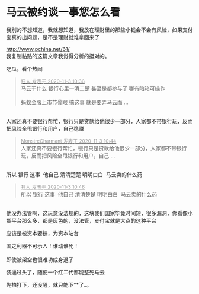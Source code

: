 # 马云被约谈一事您怎么看


我别的不想知道，我就想知道，我放在理财里的那些小钱会不会有风险，如果支付宝真的出问题，是不是理财就难拿回来了

http://www.pchina.net/61/<br />
我复制黏贴的这篇文章我觉得分析的挺对的。

吃瓜，看个热闹

<div class="quote"><blockquote><font size="2"><a href="https://www.hostloc.com/forum.php?mod=redirect&amp;goto=findpost&amp;pid=9393726&amp;ptid=761607" target="_blank"><font color="#999999">狂人 发表于 2020-11-3 10:36</font></a></font><br />
马云干什么 银行心里一清二楚 甚至是都参与了 哪有暗箱可操作<br />
<br />
蚂蚁金服上市节骨眼 搞这事 就是要弄马云而 ...</blockquote></div><br />
人家还真不要银行帮忙，银行只是贷款给他很少一部分，人家都不带银行玩，反而把风险全甩银行和用户，自己稳赚

<div class="quote"><blockquote><font size="2"><a href="https://www.hostloc.com/forum.php?mod=redirect&amp;goto=findpost&amp;pid=9393784&amp;ptid=761607" target="_blank"><font color="#999999">MonstreCharmant 发表于 2020-11-3 10:44</font></a></font><br />
人家还真不要银行帮忙，银行只是贷款给他很少一部分，人家都不带银行玩，反而把风险全甩银行和用户，自己 ...</blockquote></div><br />
所以 银行 这事&nbsp;&nbsp;他自己 清清楚楚 明明白白&nbsp;&nbsp;马云卖的什么药

<div class="quote"><blockquote><font size="2"><a href="https://www.hostloc.com/forum.php?mod=redirect&amp;goto=findpost&amp;pid=9393803&amp;ptid=761607" target="_blank"><font color="#999999">狂人 发表于 2020-11-3 10:46</font></a></font><br />
所以 银行 这事&nbsp;&nbsp;他自己 清清楚楚 明明白白&nbsp;&nbsp;马云卖的什么药</blockquote></div><br />
他没办法管啊，这玩意没法规的，这块我们国家毕竟时间短，很多漏洞，你看像小贷平台那么多，都是灰色的，没法管，支付宝就是大点的这种平台

应该是被资本要挟，为资本站台

国之利器不可示人！谁动谁死！<br />
<br />
即使被架空也很难功成身退了

装逼过头了，随便一个红二代都能整死马云<img id="aimg_u1Z9h" onclick="zoom(this, this.src, 0, 0, 0)" class="zoom" src="https://cdn.jsdelivr.net/gh/hishis/forum-master/public/images/patch.gif" onmouseover="img_onmouseoverfunc(this)" onload="thumbImg(this)" border="0" alt="" />

先拍打下，还没醒，就只能下**了。。
